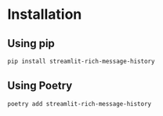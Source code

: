 # Installation

## Using pip
```bash
pip install streamlit-rich-message-history
```

## Using Poetry
```bash
poetry add streamlit-rich-message-history
```
